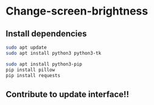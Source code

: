 # Change-screen-brightness

## Install dependencies

```bash
sudo apt update
sudo apt install python3 python3-tk
```

```bash
sudo apt install python3-pip
pip install pillow
pip install requests
```

## Contribute to update interface!!
